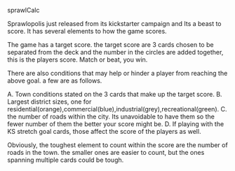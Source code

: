 sprawlCalc

Sprawlopolis just released from its kickstarter campaign and Its a beast to score.
It has several elements to how the game scores.

The game has a target score. the target score are 3 cards chosen to be separated from the deck and the number in the circles are added together, this is the players score. Match or beat, you win.

There are also conditions that may help or hinder a player from reaching the above goal.
a few are as follows.

A. Town conditions stated on the 3 cards that make up the target score.
B. Largest district sizes, one for residential(orange),commercial(blue),industrial(grey),recreational(green).
C. the number of roads within the city. Its unavoidable to have them so the fewer number of them the better your score might be.
D. If playing with the KS stretch goal cards, those affect the score of the players as well. 

Obviously, the toughest element to count within the score are the number of roads in the town. 
the smaller ones are easier to count, but the ones spanning multiple cards could be tough.